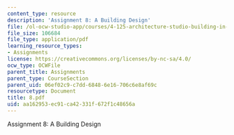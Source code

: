 ```yaml
---
content_type: resource
description: 'Assignment 8: A Building Design'
file: /ol-ocw-studio-app/courses/4-125-architecture-studio-building-in-landscapes-fall-2002/aa162953ec91ca42331f672f1c48656a_8.pdf
file_size: 106684
file_type: application/pdf
learning_resource_types:
- Assignments
license: https://creativecommons.org/licenses/by-nc-sa/4.0/
ocw_type: OCWFile
parent_title: Assignments
parent_type: CourseSection
parent_uid: 06ef02c9-c7dd-6848-6e16-706c6e8af69c
resourcetype: Document
title: 8.pdf
uid: aa162953-ec91-ca42-331f-672f1c48656a
---
```

Assignment 8: A Building Design